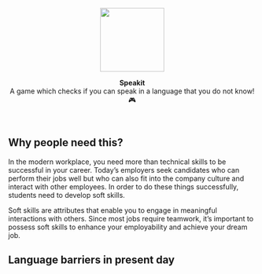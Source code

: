 <p align="center" >
    <img width="130" src="public/favicon.png">
</p>
<p align="center" >
    <b>Speakit</b><br>
    A game which checks if you can speak in a language that you do not know! 🎮
</p>

<br>

## Why people need this?

In the modern workplace, you need more than technical skills to be successful in your career. Today’s employers seek candidates who can perform their jobs well but who can also fit into the company culture and interact with other employees. In order to do these things successfully, students need to develop soft skills. 

Soft skills are attributes that enable you to engage in meaningful interactions with others. Since most jobs require teamwork, it’s important to possess soft skills to enhance your employability and achieve your dream job.

## Language barriers in present day
